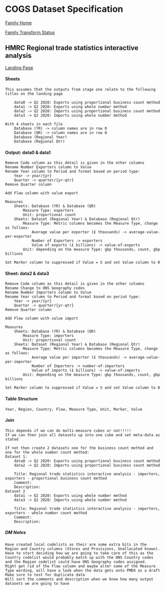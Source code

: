 # COGS Dataset Specification

[Family Home](https://gss-cogs.github.io/family-trade/datasets/specmenu.html)

[Family Transform Status](https://gss-cogs.github.io/family-trade/datasets/index.html)

## HMRC Regional trade statistics interactive analysis 

[Landing Page](https://www.gov.uk/government/statistical-data-sets/regional-trade-statistics-interactive-analysis-second-quarter-2020)

#### Sheets

	This assumes that the outputs from stage one relate to the following titles on the landing page

		data0 -> Q2 2020: Exports using proportional business count method
		data1 -> Q2 2020: Exports using whole number method
		data2 -> Q2 2020: Imports using proportional business count method
		data3 -> Q2 2020: Imports using whole number method

	With 4 sheets in each file
		Database (YR) -> column names are in row 0
		Database (QR) -> column names are in row 0
		Database (Regional Year)
		Database (Regional Qtr)

#### Output: data0 & data1

	Remove Code column as this detail is given in the other columns
	Rename Number Exporters column to Value
	Rename Year column to Period and format based on period type:
		Year -> year/{yr}
		Quarter -> quarter/{yr-qtr}
	Remove Quarter column

	Add Flow column with value export

	Measures
		Sheets: Database (YR) & Database (QR)
			Measure Type: exporters
			Unit: proportional count
		Sheets: Dataset (Regional Year) & Database (Regional Qtr)
			Measure Type: Metric columns becomes the Measure Type, change as follows:
				Average value per exporter (£ thousands) -> average-value-per-exporter
				Number of Exporters -> exporters
				Value of exports (£ billions) -> value-of-exports
			Unit: depending on the measure Type: gbp thousands, count, gbp billions

	Set Marker column to suppressed if Value = S and set Value column to 0

#### Sheet: data2 & data3

	Remove Code column as this detail is given in the other columns
	Rename Change to ONS Geography codes
	Rename Number Importers column to Value
	Rename Year column to Period and format based on period type:
		Year -> year/{yr}
		Quarter -> quarter/{yr-qtr}
	Remove Quarter column

	Add Flow column with value import

	Measures
		Sheets: Database (YR) & Database (QR)
			Measure Type: importers
			Unit: proportional count
		Sheets: Dataset (Regional Year) & Database (Regional Qtr)
			Measure Type: Metric columns becomes the Measure Type, change as follows:
				Average value per importer (£ thousands) -> average-value-per-importer
				Number of Importers -> number-of-importers
				Value of imports (£ billions) -> value-of-imports
			Unit: depending on the measure Type: gbp thousands, count, gbp billions
			
	Set Marker column to suppressed if Value = S and set Value column to 0
		
#### Table Structure

	Year, Region, Country, Flow, Measure Type, Unit, Marker, Value

#### Join

	This depends if we can do multi-measure cubes or not!!!!!
	If we can then join all datasets up into one cube and set meta-data as stated

	If not then create 2 datasets one for the business count method and one for the whole number count method:
	Dataset 1:
		data0 -> Q2 2020: Exports using proportional business count method
		data2 -> Q2 2020: Imports using proportional business count method

		Title: Regional trade statistics interactive analysis - importers, exporters - proportional business count method
		Comment:
		Description:
	Dataset 2
		data1 -> Q2 2020: Exports using whole number method
		data3 -> Q2 2020: Imports using whole number method

		Title: Regional trade statistics interactive analysis - importers, exporters - whole number count method
		Comment:
		Description:	
		
##### DM Notes

	Have created local codelists as their are some extra bits in the Region and Country columns (Stores and Provisions, Unallocated known). Have to start deciding how we are going to take care of this as the Country codelist would probably match up with the ONS Country codes and the Region codelist could have ONS Geography codes assigned. 
	Might get rid of the Flow column and maybe alter some of the Measure Type wording, will have a look when the data gets onto PMD4 as a draft
	Make sure to test for duplicate data
	Will sort the comments and description when we know how many output datasets we are going to have

